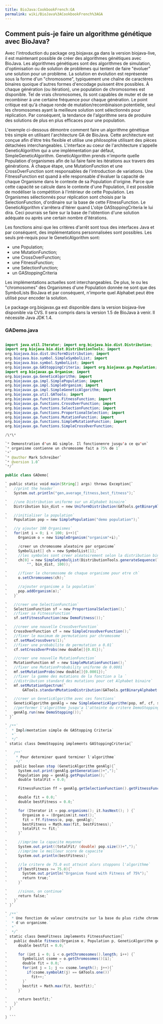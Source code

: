 ```yaml
---
title: BioJava:CookbookFrench:GA
permalink: wiki/BioJava%3ACookbookFrench%3AGA
---
```


Comment puis-je faire un algorithme génétique avec BioJava?
-----------------------------------------------------------

Avec l'introduction du package org.biojavax.ga dans la version
biojava-live, il est maintenant possible de créer des algorithmes
génétiques avec BioJava. Les algorithmes génétiques sont des algorithmes
de simulation, d'optimisation ou de solution de problèmes qui tentent de
faire "évoluer" une solution pour un problème. La solution en évolution
est représenée sous la forme d'un "chromosome", typiquement une chaîne
de caractères binaires quoique d'autres formes d'encodage puissent être
possibles. À chaque génération (ou itération), une population de
chromosomes est disponible. Tel de vrais chromosomes, ils sont capables
de muter et de se recombiner à une certaine fréquence pour chaque
génération. Le point critique est qu'à chaque ronde de
mutation/recombinaison potentielle, seul les chromosomes ayant la
meilleure solution sont sélectionnés pour réplication. Par conséquent,
la tendance de l'algorithme sera de produire des solutions de plus en
plus efficaces pour une population.

L'exemple ci-dessous démontre comment faire un algorithme génétique très
simple en utilisant l'architecture GA de BioJava. Cette architecture est
conçue afin d'être très flexible et utilise une philosophie utilisant
des pièces détachées interchangeables. L'interface au coeur de
l'architecture s'appelle GeneticAlgorithm qui a une implémentation par
défaut, SimpleGeneticAlgorithm. GeneticAlgorithm prends n'importe quelle
Population d'organismes afin de lui faire faire les itérations aux
travers des générations. À chaque étape, une MutationFunction et une
CrossOverFunction sont responsables de l'introduction de variations. Une
FitnessFunction est quand à elle responsable d'évaluer la capacité de
chaque Organisme dans le contexte de sa Population d'origine. Parce que
cette capacité se calcule dans le contexte d'une Population, il est
possible de modéliser la compétition à l'intérieur de cette Population.
Les Organismes sélectionnés pour réplication sont choisis par la
SelectionFunction, d'ordinaire sur la base de cette FitnessFunction. Le
GeneticAlgorithm s'arrêtera d'itérer quand L'obje GAStoppingCriteria le
lui dira. Ceci pourrais se faire sur la base de l'obtention d'une
solution adéquate ou après une certain nombre d'itérations.

Les fonctions ainsi que les critères d'arrêt sont tous des interfaces
Java et par conséquent, des implémentations personnalisées sont
possibles. Les seuls pré-requis pour le GeneticAlgorithm sont:

-   une Population;
-   une MutationFunction;
-   une CrossOverFunction;
-   une FitnessFunction;
-   une SelectionFunction;
-   un GAStoppingCriteria

Les implémentations actuelles sont interchangeables. De plus, le ou les
"chromosomes" des Organismes d'une Population donnée ne sont que des
SymbolLists BioJava et par conséquent, n'importe quel Alphabet peut être
utilisé pour encoder la solution.

Le package org.biojavax.ga est disponible dans la version biojava-live
disponible via CVS. Il sera compris dans la version 1.5 de BioJava à
venir. Il nécessite Java JDK 1.4.

### GADemo.java

```java package GA;

import java.util.Iterator; import org.biojava.bio.dist.Distribution;
import org.biojava.bio.dist.DistributionTools; import
org.biojava.bio.dist.UniformDistribution; import
org.biojava.bio.symbol.SimpleSymbolList; import
org.biojava.bio.symbol.SymbolList; import
org.biojavax.ga.GAStoppingCriteria; import org.biojavax.ga.Population;
import org.biojavax.ga.Organism; import
org.biojavax.ga.GeneticAlgorithm; import
org.biojavax.ga.impl.SimplePopulation; import
org.biojavax.ga.impl.SimpleOrganism; import
org.biojavax.ga.impl.SimpleGeneticAlgorithm; import
org.biojavax.ga.util.GATools; import
org.biojavax.ga.functions.FitnessFunction; import
org.biojavax.ga.functions.CrossOverFunction; import
org.biojavax.ga.functions.SelectionFunction; import
org.biojavax.ga.functions.ProportionalSelection; import
org.biojavax.ga.functions.MutationFunction; import
org.biojavax.ga.functions.SimpleMutationFunction; import
org.biojavax.ga.functions.SimpleCrossOverFunction;

/\*\*

`* Demonstration d'un AG simple. Il fonctionenre jusqu'a ce qu'un`  
`* organisme contienne un chromosome fait a 75% de 1`  
`*`  
`* @author Mark Schreiber`  
`* @version 1.0`  
`*/`

public class GADemo{

` public static void main(String[] args) throws Exception{`  
`   //print the header`  
`   System.out.println("gen,average_fitness,best_fitness");`

`   //une Distribution uniforme sur un Alphabet binaire`  
`   Distribution bin_dist = new UniformDistribution(GATools.getBinaryAlphabet());`

`   //initialiser la population`  
`   Population pop = new SimplePopulation("demo population");`

`   //y ajouter 100 Organismes`  
`   for(int i = 0; i < 100; i++){`  
`     Organism o = new SimpleOrganism("organism"+i);`

`     /creer un chromosome aleatoire par organisme`  
`     SymbolList[] ch = new SymbolList[1];`  
`     //les symboles sont creer aléatoirement selon la distribution bin_dist`  
`     ch[0] = new SimpleSymbolList(DistributionTools.generateSequence(`  
`         "", bin_dist, 100));`

`     //fixer le choromosome de chaque organisme pour etre ch`  
`     o.setChromosomes(ch);`

`     //ajouter organisme a la population`  
`     pop.addOrganism(o);`  
`   }`

`   //creer une SelectionFunction`  
`   SelectionFunction sf = new ProportionalSelection();`  
`   //fixer sa FitnessFunction`  
`   sf.setFitnessFunction(new DemoFitness());`

`   //creer une nouvelle CrossOverFunction`  
`   CrossOverFunction cf = new SimpleCrossOverFunction();`  
`   //fixer le maximum de permutations par chromosome`  
`   cf.setMaxCrossOvers(1);`  
`   //fixer une probabilite de permutation a 0.01`  
`   cf.setCrossOverProbs(new double[]{0.01});`

`   //creer une nouvelle MutationFunction`  
`   MutationFunction mf = new SimpleMutationFunction();`  
`   //fixer une MutationProbability uniforme de 0.0001`  
`   mf.setMutationProbs(new double[]{0.0001});`  
`   //fixer la gamme des mutations de la fonction a la `  
`   //distribution standard des mutations pour cet Alphabet binaire`  
`   mf.setMutationSpectrum(`  
`       GATools.standardMutationDistribution(GATools.getBinaryAlphabet()));`

`   //creer un GeneticAlgorithm avec ces fonctions`  
`   GeneticAlgorithm genAlg = new SimpleGeneticAlgorithm(pop, mf, cf, sf);`  
`   //performer l'algorithme jusqu'a l'atteinte du critere DemoStopping`  
`   genAlg.run(new DemoStopping());`  
` }`

` /**`  
`  * Implémentation simple de GAStopping Criteria`  
`  *`  
`  */`  
` static class DemoStopping implements GAStoppingCriteria{`

`   /**`  
`    * Pour determiner quand terminer l'algorithme`  
`    */`  
`   public boolean stop (GeneticAlgorithm genAlg){`  
`     System.out.print(genAlg.getGeneration()+",");`  
`     Population pop = genAlg.getPopulation();`  
`     double totalFit = 0.0;`

`     FitnessFunction ff = genAlg.getSelectionFunction().getFitnessFunction();`

`     double fit = 0.0;`  
`     double bestFitness = 0.0;`

`     for (Iterator it = pop.organisms(); it.hasNext(); ) {`  
`       Organism o = (Organism)it.next();`  
`       fit = ff.fitness(o, pop, genAlg);`  
`       bestFitness = Math.max(fit, bestFitness);`  
`       totalFit += fit;`  
`     }`

`     //imprime la capacite moyenne`  
`     System.out.print((totalFit/ (double) pop.size())+",");`  
`     //imprime le meilleur score de capacite`  
`     System.out.println(bestFitness);`

`     //le critere de 75.0 est atteint alors stoppons l'algorithme`  
`     if(bestFitness >= 75.0){`  
`       System.out.println("Organism found with Fitness of 75%");`  
`       return true;`  
`     }`

`     //sinon, on continue`  
`     return false;`  
`   }`  
` }`

` /**`  
`  * Une fonction de valeur construite sur la base du plus riche chromosome en '1'`  
`  * d'un organisme.`  
`  *`  
`  */`  
` static class DemoFitness implements FitnessFunction{`  
`   public double fitness(Organism o, Population p, GeneticAlgorithm genAlg){`  
`     double bestfit = 0.0;`

`     for (int i = 0; i < o.getChromosomes().length; i++) {`  
`       SymbolList csome = o.getChromosomes()[i];`  
`       double fit = 0.0;`  
`       for(int j = 1; j <= csome.length(); j++){`  
`         if(csome.symbolAt(j) == GATools.one())`  
`           fit++;`  
`       }`  
`       bestfit = Math.max(fit, bestfit);`  
`     }`

`     return bestfit;`  
`   }`  
` }`

} ```
